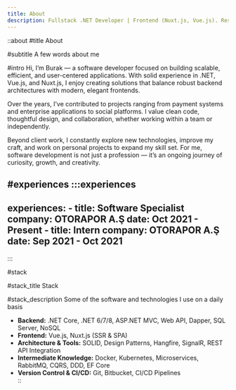 ```yaml
---
title: About
description: Fullstack .NET Developer | Frontend (Nuxt.js, Vue.js). Results-driven Software Specialist with extensive experience in developing and delivering scalable backend and frontend solutions.
---
```


::about
#title
About

#subtitle
A few words about me

#intro
Hi, I’m Burak — a software developer focused on building scalable, efficient, and user-centered applications.
With solid experience in .NET, Vue.js, and Nuxt.js, I enjoy creating solutions that balance robust backend architectures with modern, elegant frontends.

Over the years, I’ve contributed to projects ranging from payment systems and enterprise applications to social platforms. I value clean code, thoughtful design, and collaboration, whether working within a team or independently.

Beyond client work, I constantly explore new technologies, improve my craft, and work on personal projects to expand my skill set. For me, software development is not just a profession — it’s an ongoing journey of curiosity, growth, and creativity. 

#experiences
  :::experiences
  ---
  experiences:
    - title: Software Specialist
      company: OTORAPOR A.Ş
      date: Oct 2021 - Present
    - title: Intern
      company: OTORAPOR A.Ş
      date: Sep 2021 - Oct 2021
  ---
  :::

#stack

#stack_title
Stack

#stack_description
Some of the software and technologies I use on a daily basis

- **Backend:** .NET Core, .NET 6/7/8, ASP.NET MVC, Web API, Dapper, SQL Server, NoSQL  
- **Frontend:** Vue.js, Nuxt.js (SSR & SPA)  
- **Architecture & Tools:** SOLID, Design Patterns, Hangfire, SignalR, REST API Integration  
- **Intermediate Knowledge:** Docker, Kubernetes, Microservices, RabbitMQ, CQRS, DDD, EF Core  
- **Version Control & CI/CD:** Git, Bitbucket, CI/CD Pipelines  
::

